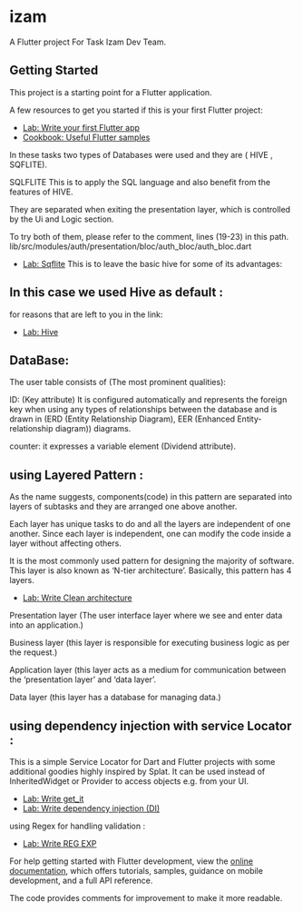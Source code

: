 # izam

A Flutter project For Task Izam Dev Team.

## Getting Started

This project is a starting point for a Flutter application.

A few resources to get you started if this is your first Flutter project:

- [Lab: Write your first Flutter app](https://docs.flutter.dev/get-started/codelab)
- [Cookbook: Useful Flutter samples](https://docs.flutter.dev/cookbook)

In these tasks two types of Databases were used and they are ( HIVE , SQFLITE).

SQLFLITE This is to apply the SQL language and also benefit from the features of HIVE.

They are separated when exiting the presentation layer, which is controlled by the Ui and Logic section.

To try both of them, please refer to the comment, lines (19-23) in this path.
lib/src/modules/auth/presentation/bloc/auth_bloc/auth_bloc.dart

- [Lab: Sqflite](https://pub.dev/packages/sqflite)
This is to leave the basic hive for some of its advantages:

## In this case we used Hive as default : 
for reasons that are left to you in the link:
- [Lab: Hive](https://pub.dev/packages/hive)
## DataBase:
The user table consists of (The most prominent qualities):

ID: (Key attribute) It is configured automatically and represents the foreign key when using any types of relationships between the database and is drawn in (ERD (Entity Relationship Diagram), EER (Enhanced Entity-relationship diagram)) diagrams.

counter: it expresses a variable element (Dividend attribute).

## using Layered Pattern :
As the name suggests, components(code) in this pattern are separated into layers of subtasks and they are arranged one above another.  

Each layer has unique tasks to do and all the layers are independent of one another. Since each layer is independent, one can modify the code inside a layer without affecting others.  

It is the most commonly used pattern for designing the majority of software. This layer is also known as ‘N-tier architecture’. Basically, this pattern has 4 layers. 

- [Lab: Write Clean architecture](https://betterprogramming.pub/flutter-clean-architecture-test-driven-development-practical-guide-445f388e8604)

Presentation layer (The user interface layer where we see and enter data into an application.)

Business layer (this layer is responsible for executing business logic as per the request.)

Application layer (this layer acts as a medium for communication between the ‘presentation layer’ and ‘data layer’.

Data layer (this layer has a database for managing data.)

## using dependency injection with service Locator : 
This is a simple Service Locator for Dart and Flutter projects with some additional goodies highly inspired by Splat. It can be used instead of InheritedWidget or Provider to access objects e.g. from your UI.
- [Lab: Write get_it ](https://pub.dev/packages/get_it)
- [Lab: Write dependency injection (DI)](https://www.tutorialsteacher.com/ioc/dependency-injection)

using Regex for handling validation : 
- [Lab: Write REG EXP](https://blog.0xba1.xyz/0522/dart-flutter-regexp/)



For help getting started with Flutter development, view the
[online documentation](https://docs.flutter.dev/), which offers tutorials,
samples, guidance on mobile development, and a full API reference.

The code provides comments for improvement to make it more readable.
